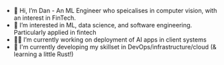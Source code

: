 - 👋 Hi, I’m Dan - An ML Engineer who speicalises in computer vision, with an interest in FinTech.
- 👀 I’m interested in ML, data science, and software engineering. Particularly applied in fintech
- 🧑‍💻 I’m currently working on deployment of AI apps in client systems
- 🌱 I'm currently developing my skillset in DevOps/infrastructure/cloud (& learning a little Rust!)

<!---
DFlintoft/DFlintoft is a ✨ special ✨ repository because its `README.md` (this file) appears on your GitHub profile.
You can click the Preview link to take a look at your changes.
--->
